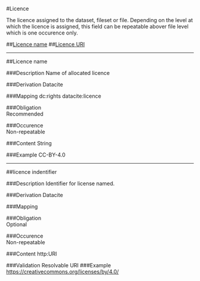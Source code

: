 #Licence

The licence assigned to the dataset, fileset or file. Depending on the level at which the licence is assigned, this field can be repeatable abover file level which is one occurence only.

##[Licence name](#licence-name-1)
##[Licence URI](#licence-identifier-1)

-------------------------------------

##Licence name 

###Description
Name of allocated licence

###Derivation
Datacite

###Mapping
dc:rights
datacite:licence

###Obligation	
Recommended

###Occurence	
Non-repeatable

###Content 
String

###Example
CC-BY-4.0

-------------------

##licence indentifier  

###Description
Identifier for license named.

###Derivation
Datacite

###Mapping


###Obligation	
Optional

###Occurence	
Non-repeatable

###Content 
http:URI

###Validation
Resolvable URI
###Example
https://creativecommons.org/licenses/by/4.0/
